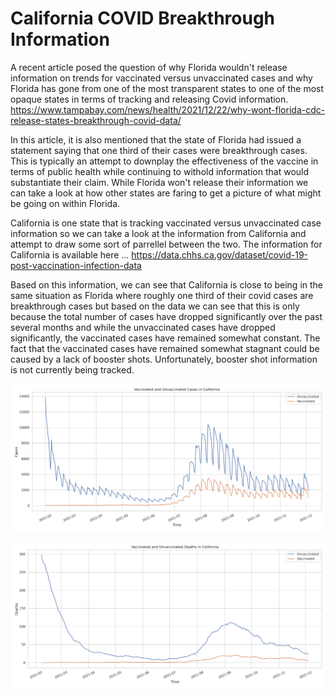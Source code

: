 # California COVID Breakthrough Information

A recent article posed the question of why Florida wouldn't release information on trends for vaccinated versus unvaccinated cases and why Florida has gone from one of the most transparent states to one of the most opaque states in terms of tracking and releasing Covid information.
https://www.tampabay.com/news/health/2021/12/22/why-wont-florida-cdc-release-states-breakthrough-covid-data/

In this article, it is also mentioned that the state of Florida had issued a statement saying that one third of their cases were breakthrough cases. This is typically an attempt to downplay the effectiveness of the vaccine in terms of public health while continuing to withold information that would substantiate their claim. While Florida won't release their information we can take a look at how other states are faring to get a picture of what might be going on within Florida. 

California is one state that is tracking vaccinated versus unvaccinated case information so we can take a look at the information from California and attempt to draw some sort of parrellel between the two. The information for California is available here ...
https://data.chhs.ca.gov/dataset/covid-19-post-vaccination-infection-data

Based on this information, we can see that California is close to being in the same situation as Florida where roughly one third of their covid cases are breakthrough cases but based on the data we can see that this is only because the total number of cases have dropped significantly over the past several months and while the unvaccinated cases have dropped significantly, the vaccinated cases have remained somewhat constant. The fact that the vaccinated cases have remained somewhat stagnant could be caused by a lack of booster shots. Unfortunately, booster shot information is not currently being tracked.

![California Breakthrough Cases](CaliforniaBreakthroughCases.png)

![California Breakthrough Deaths](CaliforniaBreakthroughDeaths.png)
